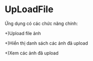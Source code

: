 # UpLoadFile

Ứng dụng có các chức năng chính:

+)Upload file ảnh

+)Hiển thị danh sách các ảnh đã upload

+)Xem các ảnh đã upload
